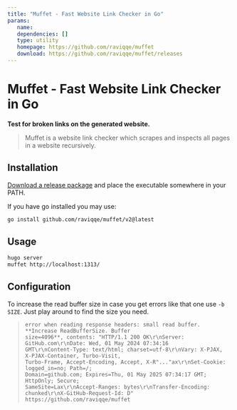 ```yaml
---
title: "Muffet - Fast Website Link Checker in Go"
params:
   name:
   dependencies: []
   type: utility
   homepage: https://github.com/raviqqe/muffet
   download: https://github.com/raviqqe/muffet/releases
---
```


# Muffet - Fast Website Link Checker in Go

**Test for broken links on the generated website.**

> Muffet is a website link checker which scrapes and inspects all pages in a website recursively.

<!--more-->

## Installation

[Download a release package](https://github.com/raviqqe/muffet/releases) and place the executable
somewhere in your PATH.

If you have go installed you may use:

```bash
go install github.com/raviqqe/muffet/v2@latest
```

## Usage

```bash
hugo server
muffet http://localhost:1313/
```

## Configuration

To increase the read buffer size in case you get errors like that one use `-b SIZE`. Just play
around to find the size you need.

<!-- cspell:disable -->

> ```text
> error when reading response headers: small read buffer. **Increase ReadBufferSize. Buffer
> size=4096**, contents: "HTTP/1.1 200 OK\r\nServer: GitHub.com\r\nDate: Wed, 01 May 2024 07:34:16
> GMT\r\nContent-Type: text/html; charset=utf-8\r\nVary: X-PJAX, X-PJAX-Container, Turbo-Visit,
> Turbo-Frame, Accept-Encoding, Accept, X-R"..."ax\r\nSet-Cookie: logged_in=no; Path=/;
> Domain=github.com; Expires=Thu, 01 May 2025 07:34:17 GMT; HttpOnly; Secure;
> SameSite=Lax\r\nAccept-Ranges: bytes\r\nTransfer-Encoding: chunked\r\nX-GitHub-Request-Id: D"
> https://github.com/raviqqe/muffet
> ```

<!-- cspell:enable -->
